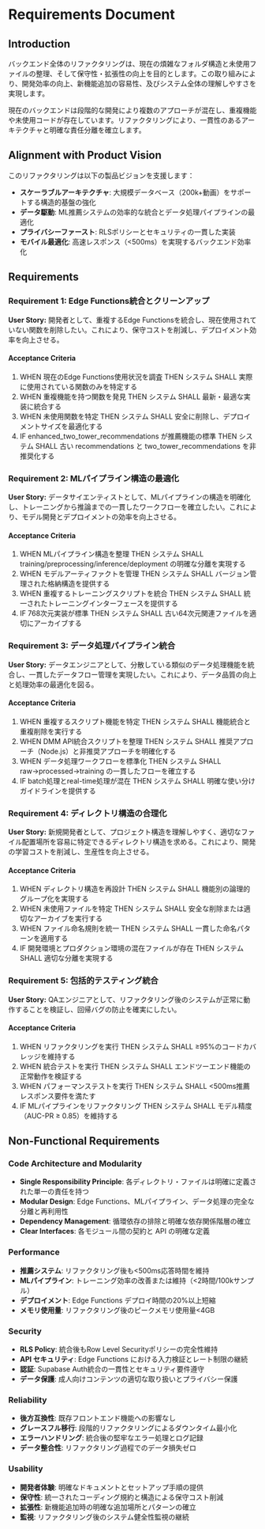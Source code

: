 # Requirements Document

## Introduction

バックエンド全体のリファクタリングは、現在の煩雑なフォルダ構造と未使用ファイルの整理、そして保守性・拡張性の向上を目的とします。この取り組みにより、開発効率の向上、新機能追加の容易性、及びシステム全体の理解しやすさを実現します。

現在のバックエンドは段階的な開発により複数のアプローチが混在し、重複機能や未使用コードが存在しています。リファクタリングにより、一貫性のあるアーキテクチャと明確な責任分離を確立します。

## Alignment with Product Vision

このリファクタリングは以下の製品ビジョンを支援します：

- **スケーラブルアーキテクチャ**: 大規模データベース（200k+動画）をサポートする構造的基盤の強化
- **データ駆動**: ML推薦システムの効率的な統合とデータ処理パイプラインの最適化
- **プライバシーファースト**: RLSポリシーとセキュリティの一貫した実装
- **モバイル最適化**: 高速レスポンス（<500ms）を実現するバックエンド効率化

## Requirements

### Requirement 1: Edge Functions統合とクリーンアップ

**User Story:** 開発者として、重複するEdge Functionsを統合し、現在使用されていない関数を削除したい。これにより、保守コストを削減し、デプロイメント効率を向上させる。

#### Acceptance Criteria

1. WHEN 現在のEdge Functions使用状況を調査 THEN システム SHALL 実際に使用されている関数のみを特定する
2. WHEN 重複機能を持つ関数を発見 THEN システム SHALL 最新・最適な実装に統合する
3. WHEN 未使用関数を特定 THEN システム SHALL 安全に削除し、デプロイメントサイズを最適化する
4. IF enhanced_two_tower_recommendations が推薦機能の標準 THEN システム SHALL 古い recommendations と two_tower_recommendations を非推奨化する

### Requirement 2: MLパイプライン構造の最適化

**User Story:** データサイエンティストとして、MLパイプラインの構造を明確化し、トレーニングから推論までの一貫したワークフローを確立したい。これにより、モデル開発とデプロイメントの効率を向上させる。

#### Acceptance Criteria

1. WHEN MLパイプライン構造を整理 THEN システム SHALL training/preprocessing/inference/deployment の明確な分離を実現する
2. WHEN モデルアーティファクトを管理 THEN システム SHALL バージョン管理された格納構造を提供する
3. WHEN 重複するトレーニングスクリプトを統合 THEN システム SHALL 統一されたトレーニングインターフェースを提供する
4. IF 768次元実装が標準 THEN システム SHALL 古い64次元関連ファイルを適切にアーカイブする

### Requirement 3: データ処理パイプライン統合

**User Story:** データエンジニアとして、分散している類似のデータ処理機能を統合し、一貫したデータフロー管理を実現したい。これにより、データ品質の向上と処理効率の最適化を図る。

#### Acceptance Criteria

1. WHEN 重複するスクリプト機能を特定 THEN システム SHALL 機能統合と重複削除を実行する
2. WHEN DMM API統合スクリプトを整理 THEN システム SHALL 推奨アプローチ（Node.js）と非推奨アプローチを明確化する
3. WHEN データ処理ワークフローを標準化 THEN システム SHALL raw→processed→training の一貫したフローを確立する
4. IF batch処理とreal-time処理が混在 THEN システム SHALL 明確な使い分けガイドラインを提供する

### Requirement 4: ディレクトリ構造の合理化

**User Story:** 新規開発者として、プロジェクト構造を理解しやすく、適切なファイル配置場所を容易に特定できるディレクトリ構造を求める。これにより、開発の学習コストを削減し、生産性を向上させる。

#### Acceptance Criteria

1. WHEN ディレクトリ構造を再設計 THEN システム SHALL 機能別の論理的グループ化を実現する
2. WHEN 未使用ファイルを特定 THEN システム SHALL 安全な削除または適切なアーカイブを実行する
3. WHEN ファイル命名規則を統一 THEN システム SHALL 一貫した命名パターンを適用する
4. IF 開発環境とプロダクション環境の混在ファイルが存在 THEN システム SHALL 適切な分離を実現する

### Requirement 5: 包括的テスティング統合

**User Story:** QAエンジニアとして、リファクタリング後のシステムが正常に動作することを検証し、回帰バグの防止を確実にしたい。

#### Acceptance Criteria

1. WHEN リファクタリングを実行 THEN システム SHALL ≥95%のコードカバレッジを維持する
2. WHEN 統合テストを実行 THEN システム SHALL エンドツーエンド機能の正常動作を検証する
3. WHEN パフォーマンステストを実行 THEN システム SHALL <500ms推薦レスポンス要件を満たす
4. IF MLパイプラインをリファクタリング THEN システム SHALL モデル精度（AUC-PR ≥ 0.85）を維持する

## Non-Functional Requirements

### Code Architecture and Modularity

- **Single Responsibility Principle**: 各ディレクトリ・ファイルは明確に定義された単一の責任を持つ
- **Modular Design**: Edge Functions、MLパイプライン、データ処理の完全な分離と再利用性
- **Dependency Management**: 循環依存の排除と明確な依存関係階層の確立
- **Clear Interfaces**: 各モジュール間の契約と API の明確な定義

### Performance

- **推薦システム**: リファクタリング後も<500ms応答時間を維持
- **MLパイプライン**: トレーニング効率の改善または維持（<2時間/100kサンプル）
- **デプロイメント**: Edge Functions デプロイ時間の20%以上短縮
- **メモリ使用量**: リファクタリング後のピークメモリ使用量<4GB

### Security

- **RLS Policy**: 統合後もRow Level Securityポリシーの完全性維持
- **API セキュリティ**: Edge Functions における入力検証とレート制限の継続
- **認証**: Supabase Auth統合の一貫性とセキュリティ要件遵守
- **データ保護**: 成人向けコンテンツの適切な取り扱いとプライバシー保護

### Reliability

- **後方互換性**: 既存フロントエンド機能への影響なし
- **グレースフル移行**: 段階的リファクタリングによるダウンタイム最小化
- **エラーハンドリング**: 統合後の堅牢なエラー処理とログ記録
- **データ整合性**: リファクタリング過程でのデータ損失ゼロ

### Usability

- **開発者体験**: 明確なドキュメントとセットアップ手順の提供
- **保守性**: 統一されたコーディング規約と構造による保守コスト削減
- **拡張性**: 新機能追加時の明確な追加場所とパターンの確立
- **監視**: リファクタリング後のシステム健全性監視の継続